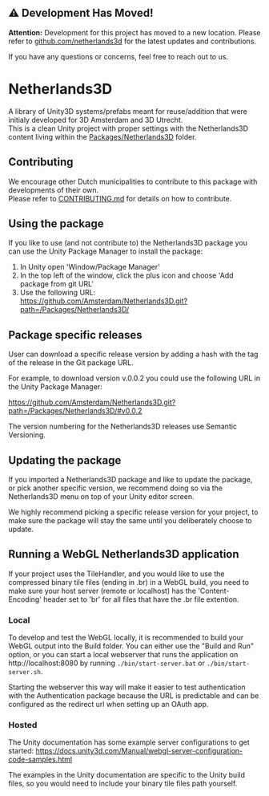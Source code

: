 ## ⚠️ Development Has Moved!

**Attention:** Development for this project has moved to a new location.
Please refer to [github.com/netherlands3d](github.com/netherlands3d) for the latest updates and contributions.

If you have any questions or concerns, feel free to reach out to us.


# Netherlands3D

A library of Unity3D systems/prefabs meant for reuse/addition that were initialy developed for 3D Amsterdam and 3D Utrecht.<br>
This is a clean Unity project with proper settings with the Netherlands3D content living within the [Packages/Netherlands3D](Packages/Netherlands3D) folder.<br>

## Contributing
We encourage other Dutch municipalities to contribute to this package with developments of their own.<br>
Please refer to [CONTRIBUTING.md](CONTRIBUTING.md) for details on how to contribute.

## Using the package
If you like to use (and not contribute to) the Netherlands3D package you can use the Unity Package Manager to install the package:<br>

1. In Unity open 'Window/Package Manager'
2. In the top left of the window, click the plus icon and choose 'Add package from git URL'
3. Use the following URL: https://github.com/Amsterdam/Netherlands3D.git?path=/Packages/Netherlands3D/

## Package specific releases

User can download a specific release version by adding a hash with the tag of the release in the Git package URL.

For example, to download version v.0.0.2 you could use the following URL in the Unity Package Manager:

https://github.com/Amsterdam/Netherlands3D.git?path=/Packages/Netherlands3D/#v0.0.2

The version numbering for the Netherlands3D releases use Semantic Versioning.

## Updating the package

If you imported a Netherlands3D package and like to update the package, or pick another specific version, we recommend doing so via the Netherlands3D menu on top of your Unity editor screen.

We highly recommend picking a specific release version for your project, to make sure the package will stay the same until you deliberately choose to update.

## Running a WebGL Netherlands3D application

If your project uses the TileHandler, and you would like to use the compressed binary tile files (ending in .br) in a WebGL build, you need to make sure your host server (remote or localhost) has the 'Content-Encoding' header set to 'br' for all files that have the .br file extention.

### Local

To develop and test the WebGL locally, it is recommended to build your WebGL output into the Build folder. You can 
either use the "Build and Run" option, or you can start a local webserver that runs the application on 
http://localhost:8080 by running `./bin/start-server.bat` or `./bin/start-server.sh`.

Starting the webserver this way will make it easier to test authentication with the Authentication package because the 
URL is predictable and can be configured as the redirect url when setting up an OAuth app.

### Hosted

The Unity documentation has some example server configurations to get started:
https://docs.unity3d.com/Manual/webgl-server-configuration-code-samples.html

The examples in the Unity documentation are specific to the Unity build files, so you would need to include your binary tile files path yourself.